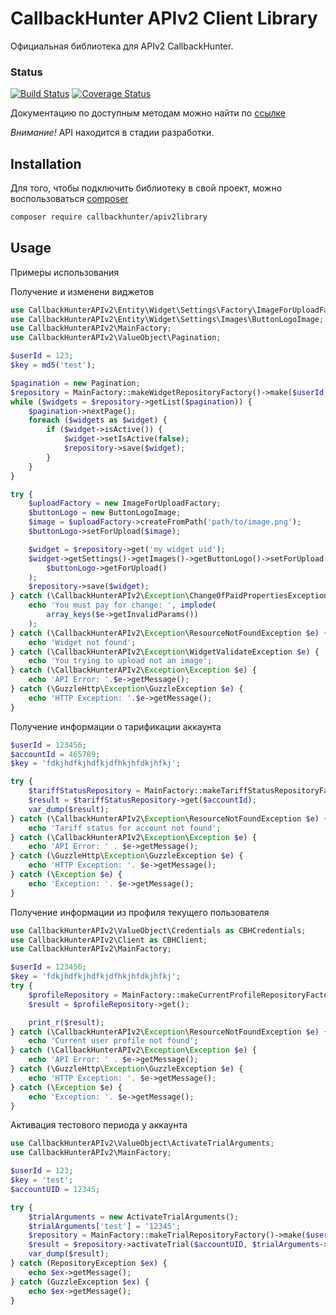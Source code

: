 # CallbackHunter APIv2 Client Library
Официальная библиотека для APIv2 CallbackHunter.

### Status
[![Build Status](https://travis-ci.org/callbackvan/api-v2-client-library.svg?branch=master)](https://travis-ci.org/callbackvan/api-v2-client-library)
[![Coverage Status](https://coveralls.io/repos/github/callbackvan/api-v2-client-library/badge.svg)](https://coveralls.io/github/callbackvan/api-v2-client-library)


Документацию по доступным методам можно найти по [ссылке](https://developers.callbackhunter.com)

_*Внимание!*_ API находится в стадии разработки.

## Installation
Для того, чтобы подключить библиотеку в свой проект, можно воспользоваться [composer](https://getcomposer.org)

```bash
composer require callbackhunter/apiv2library
```

## Usage
Примеры использования

Получение и изменени виджетов
```php
use CallbackHunterAPIv2\Entity\Widget\Settings\Factory\ImageForUploadFactory;
use CallbackHunterAPIv2\Entity\Widget\Settings\Images\ButtonLogoImage;
use CallbackHunterAPIv2\MainFactory;
use CallbackHunterAPIv2\ValueObject\Pagination;

$userId = 123;
$key = md5('test');

$pagination = new Pagination;
$repository = MainFactory::makeWidgetRepositoryFactory()->make($userId, $key);
while ($widgets = $repository->getList($pagination)) {
    $pagination->nextPage();
    foreach ($widgets as $widget) {
        if ($widget->isActive()) {
            $widget->setIsActive(false);
            $repository->save($widget);
        }
    }
}

try {
    $uploadFactory = new ImageForUploadFactory;
    $buttonLogo = new ButtonLogoImage;
    $image = $uploadFactory->createFromPath('path/to/image.png');
    $buttonLogo->setForUpload($image);

    $widget = $repository->get('my widget uid');
    $widget->getSettings()->getImages()->getButtonLogo()->setForUpload(
        $buttonLogo->getForUpload()
    );
    $repository->save($widget);
} catch (\CallbackHunterAPIv2\Exception\ChangeOfPaidPropertiesException $e) {
    echo 'You must pay for change: ', implode(
        array_keys($e->getInvalidParams())
    );
} catch (\CallbackHunterAPIv2\Exception\ResourceNotFoundException $e) {
    echo 'Widget not found';
} catch (\CallbackHunterAPIv2\Exception\WidgetValidateException $e) {
    echo 'You trying to upload not an image';
} catch (\CallbackHunterAPIv2\Exception\Exception $e) {
    echo 'API Error: '.$e->getMessage();
} catch (\GuzzleHttp\Exception\GuzzleException $e) {
    echo 'HTTP Exception: '.$e->getMessage();
}
```

Получение информации о тарификации аккаунта

```php
$userId = 123456;
$accountId = 465789;
$key = 'fdkjhdfkjhdfkjdfhkjhfdkjhfkj';

try {
    $tariffStatusRepository = MainFactory::makeTariffStatusRepositoryFactory()->make($userId, $key);
    $result = $tariffStatusRepository->get($accountId);
    var_dump($result);
} catch (\CallbackHunterAPIv2\Exception\ResourceNotFoundException $e) {
    echo 'Tariff status for account not found';
} catch (\CallbackHunterAPIv2\Exception\Exception $e) {
    echo 'API Error: ' . $e->getMessage();
} catch (\GuzzleHttp\Exception\GuzzleException $e) {
    echo 'HTTP Exception: '. $e->getMessage();
} catch (\Exception $e) {
    echo 'Exception: '. $e->getMessage();
}
```

Получение информации из профиля текущего пользователя

```php
use CallbackHunterAPIv2\ValueObject\Credentials as CBHCredentials;
use CallbackHunterAPIv2\Client as CBHClient;
use CallbackHunterAPIv2\MainFactory;

$userId = 123456;
$key = 'fdkjhdfkjhdfkjdfhkjhfdkjhfkj';
try {
    $profileRepository = MainFactory::makeCurrentProfileRepositoryFactory()->make($userId, $key);
    $result = $profileRepository->get();

    print_r($result);    
} catch (\CallbackHunterAPIv2\Exception\ResourceNotFoundException $e) {
    echo 'Current user profile not found';
} catch (\CallbackHunterAPIv2\Exception\Exception $e) {
    echo 'API Error: ' . $e->getMessage();
} catch (\GuzzleHttp\Exception\GuzzleException $e) {
    echo 'HTTP Exception: '. $e->getMessage();
} catch (\Exception $e) {
    echo 'Exception: '. $e->getMessage();
}

```

Активация тестового периода у аккаунта

```php
use CallbackHunterAPIv2\ValueObject\ActivateTrialArguments;
use CallbackHunterAPIv2\MainFactory;

$userId = 123;
$key = 'test';
$accountUID = 12345;

try {
    $trialArguments = new ActivateTrialArguments();
    $trialArguments['test'] = '12345';
    $repository = MainFactory::makeTrialRepositoryFactory()->make($userId, $key);
    $result = $repository->activateTrial($accountUID, $trialArguments->convertToArray());
    var_dump($result);
} catch (RepositoryException $ex) {
    echo $ex->getMessage();
} catch (GuzzleException $ex) {
    echo $ex->getMessage();
}
```
